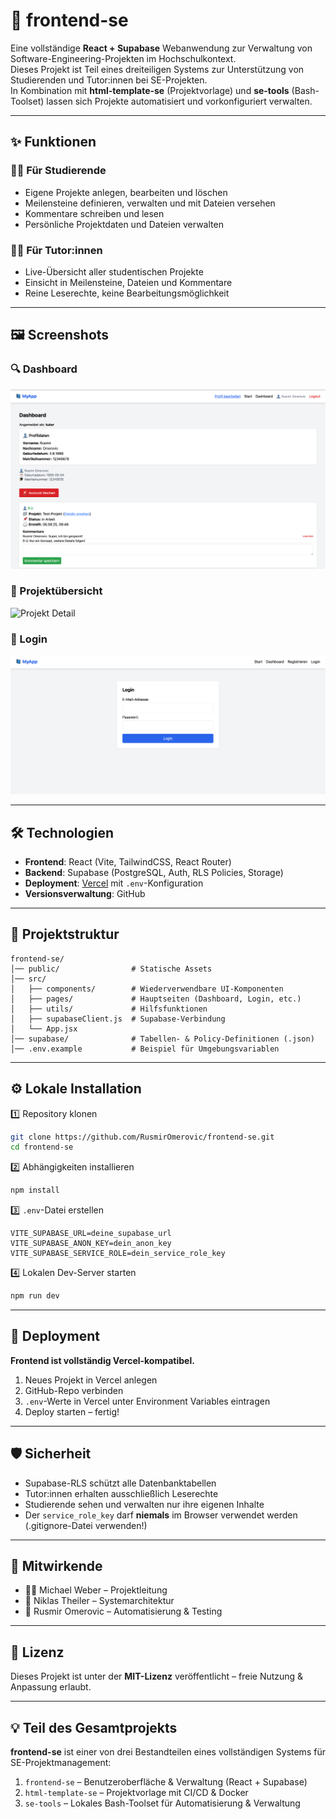 
# 📌 frontend-se

Eine vollständige **React + Supabase** Webanwendung zur Verwaltung von Software-Engineering-Projekten im Hochschulkontext.  
Dieses Projekt ist Teil eines dreiteiligen Systems zur Unterstützung von Studierenden und Tutor:innen bei SE-Projekten.  
In Kombination mit **html-template-se** (Projektvorlage) und **se-tools** (Bash-Toolset) lassen sich Projekte automatisiert und vorkonfiguriert verwalten.

---

## ✨ Funktionen

### 👩‍🎓 Für Studierende
- Eigene Projekte anlegen, bearbeiten und löschen
- Meilensteine definieren, verwalten und mit Dateien versehen
- Kommentare schreiben und lesen
- Persönliche Projektdaten und Dateien verwalten

### 👨‍🏫 Für Tutor:innen
- Live-Übersicht aller studentischen Projekte
- Einsicht in Meilensteine, Dateien und Kommentare
- Reine Leserechte, keine Bearbeitungsmöglichkeit

---

## 🖼️ Screenshots

### 🔍 Dashboard
![Dashboard](./screenshots/dashboard.png)

### 🧩 Projektübersicht
![Projekt Detail](./screenshots/project-detail.png)

### 🔐 Login
![Login](./screenshots/login.png)

---

## 🛠️ Technologien

- **Frontend**: React (Vite, TailwindCSS, React Router)
- **Backend**: Supabase (PostgreSQL, Auth, RLS Policies, Storage)
- **Deployment**: [Vercel](https://vercel.com/) mit `.env`-Konfiguration
- **Versionsverwaltung**: GitHub

---

## 📂 Projektstruktur

```plaintext
frontend-se/
│── public/                # Statische Assets
│── src/
│   ├── components/        # Wiederverwendbare UI-Komponenten
│   ├── pages/             # Hauptseiten (Dashboard, Login, etc.)
│   ├── utils/             # Hilfsfunktionen
│   ├── supabaseClient.js  # Supabase-Verbindung
│   └── App.jsx
│── supabase/              # Tabellen- & Policy-Definitionen (.json)
│── .env.example           # Beispiel für Umgebungsvariablen
```

---

## ⚙️ Lokale Installation

1️⃣ Repository klonen  
```bash
git clone https://github.com/RusmirOmerovic/frontend-se.git
cd frontend-se
```

2️⃣ Abhängigkeiten installieren  
```bash
npm install
```

3️⃣ `.env`-Datei erstellen  
```env
VITE_SUPABASE_URL=deine_supabase_url
VITE_SUPABASE_ANON_KEY=dein_anon_key
VITE_SUPABASE_SERVICE_ROLE=dein_service_role_key
```

4️⃣ Lokalen Dev-Server starten  
```bash
npm run dev
```

---

## 🚀 Deployment

**Frontend ist vollständig Vercel-kompatibel.**

1. Neues Projekt in Vercel anlegen  
2. GitHub-Repo verbinden  
3. `.env`-Werte in Vercel unter Environment Variables eintragen  
4. Deploy starten – fertig!

---

## 🛡️ Sicherheit

- Supabase-RLS schützt alle Datenbanktabellen
- Tutor:innen erhalten ausschließlich Leserechte
- Studierende sehen und verwalten nur ihre eigenen Inhalte
- Der `service_role_key` darf **niemals** im Browser 
  verwendet werden (.gitignore-Datei verwenden!)

---

## 👥 Mitwirkende

- 👨‍💻 Michael Weber – Projektleitung  
- 🧩 Niklas Theiler – Systemarchitektur  
- 🔧 Rusmir Omerovic – Automatisierung & Testing

---

## 📄 Lizenz

Dieses Projekt ist unter der **MIT-Lizenz** veröffentlicht – freie Nutzung & Anpassung erlaubt.

---

## 💡 Teil des Gesamtprojekts

**frontend-se** ist einer von drei Bestandteilen eines vollständigen Systems für SE-Projektmanagement:

1. `frontend-se` – Benutzeroberfläche & Verwaltung (React + Supabase)  
2. `html-template-se` – Projektvorlage mit CI/CD & Docker  
3. `se-tools` – Lokales Bash-Toolset für Automatisierung & Verwaltung
